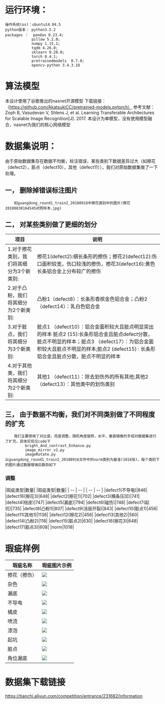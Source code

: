 # 运行环境：
    操作系统(os)：ubuntu14.04.5
    python版本： python3.5.2
    packages ：  pandas 0.23.4; 
                pillow 5.2.0;  
                numpy 1.15.1; 
                tqdm 4.26.0;  
                sklearn 0.20.0; 
                torch 0.4.1;
                pretrainedmodels  0.7.0;
                opencv-python 3.4.3.18
# 算法模型

本设计使用了谷歌推出的nasnet开源模型
下载链接： （https://github.com/AkatsukiCC/pretrained-models.pytorch）
参考文献：Zoph B, Vasudevan V, Shlens J, et al. Learning Transferable Architectures for Scalable Image Recognition[J]. 2017.
本设计为单模型，没有使用模型融合，nasnet为我们的核心网络模型

# 数据集说明：

  由于原始数据集存在数据不均衡，标注错误，某些类别下数据差异过大（如擦花（defect2），脏点（defect10），其他（defect11）），我们对原始数据集做了一下处理。
  
  ## 一， 删除掉错误标注图片
  
        如guangdong_round1_train2_20180916中擦花类别中的图片(擦花20180830164545对照样本.jpg)
        
  ## 二， 对某些类别做了更细的划分
|项目|说明|
| ---- | ---- |
|1.对于擦花类别，我们将其细分为3个新类别:|  擦花1(defect2):细长条形的擦伤；擦花2(defect12):伤口面积较宽，伤口较浅的擦伤，擦花3(defect16):黄色长条铝合金上分布较广的擦伤|
|2.对于凸粉，我们将其细分为2个新类别:|凸粉1（defect8）：长条形香槟金色铝合金；凸粉2 （defect14）：乳白色铝合金|
|3.对于脏点，我们将其细分为3个新类别:|脏点1 （defect10）：铝合金面积较大且脏点明显突出的样本 脏点2 (15):长条形铝合金且脏点defect分散，脏点不明显的样本；脏点3  （defect17）：为铝合金面积较大且脏点不明显的样本;脏点2   (defect15)  :  长条形铝合金且脏点分散，脏点不明显的样本|
|4.对于其他类，我们将其细分为2个新类别:|其他1 （defect11）：除去划伤外的所有其他;其他2（defect13）：其他类中的划伤类别|
             
  ## 三， 由于数据不均衡，我们对不同类别做了不同程度的扩充
        我们主要使用了对比度，亮度调整，随机角度旋转，水平，垂直镜像的手段对数据集进行了扩充，具体实现见code下
             bright_And_contrast_Enhance.py
             image_mirror_v2.py
             imageRotate.py
    以guangdong_round1_train2_20180916文件中的norm类别为基准(1018张)，每个类别下的图片通过数据增强后数目如下
    
### 调整

|瑕疵类型|数量|                                               |瑕疵类型|数量|
| -- | -- |                                                 | -- | -- |
|defect1(不导电)|846|                                        |defect16(擦花3)|648|
|defect2(擦花1)|702|
|defect3(横条压凹)|741|
|defect4(桔皮)|747|
|defect5(漏底)|794|
|defect6(碰伤)|748|
|defect7(起坑)|735|
|defect8(凸粉1)|807|
|defect9(涂层开裂)|843|
|defect10(脏点1)|456|
|defect11(其他1)|1136|
|defect12(擦花2)|456|
|defect13(其他2)|560|
|defect14(凸粉2)|118|
|defect15(脏点2)|630|
|defect16(擦花3)|648|
|defect17(脏点3)|608|
|norm|1018|


# 瑕疵样例

| 瑕疵名称 |瑕疵图片示例 |
| ------ | ------ |
| 擦花（擦伤） |![](https://github.com/shenhongcai/ImageStore/blob/master/cahua.png)|
| 杂色 | ![](https://github.com/shenhongcai/ImageStore/blob/master/zase.png)|
| 漏底 | ![](https://github.com/shenhongcai/ImageStore/blob/master/loudi.png)|
| 不导电 | ![](https://github.com/shenhongcai/ImageStore/blob/master/budaodian.png)|
| 橘皮 | ![](https://github.com/shenhongcai/ImageStore/blob/master/jupi.png)|
| 喷流 | ![](https://github.com/shenhongcai/ImageStore/blob/master/penliu.png)|
| 漆泡 | ![](https://github.com/shenhongcai/ImageStore/blob/master/qipao.png)|
| 起坑 | ![](https://github.com/shenhongcai/ImageStore/blob/master/qikeng.png) |
| 脏点 | ![](https://github.com/shenhongcai/ImageStore/blob/master/zangdian.png) |
| 角位漏底 | ![](https://github.com/shenhongcai/ImageStore/blob/master/jiapweiloudi.png)|


# 数据集下载链接

https://tianchi.aliyun.com/competition/entrance/231682/information


